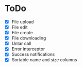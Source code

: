 # ToDo

- [x] File upload
- [x] File edit
- [x] File create
- [x] File downloading
- [x] Untar call
- [x] Error interceptor
- [x] Success notifications
- [x] Sortable name and size columns